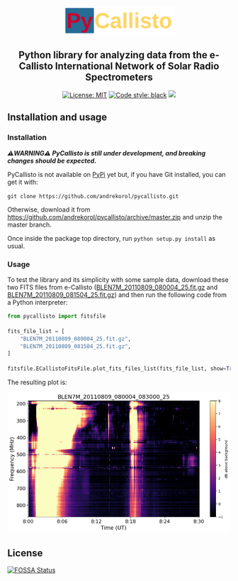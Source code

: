 <p align="center"><img src="assets/img/pycallisto_logo_200px.png" alt="PyCallisto Logo" style="width: 50%; height: 50%;" /></p>

<h2 align="center">Python library for analyzing data from the e-Callisto International Network of Solar Radio Spectrometers</h1>

<p align="center">
<a href="https://github.com/andrekorol/pycallisto/blob/master/LICENSE"><img alt="License: MIT" src="https://img.shields.io/badge/License-MIT-yellow.svg" /></a>
<a href="https://github.com/psf/black"><img alt="Code style: black" src="https://img.shields.io/badge/code%20style-black-000000.svg"></a>
<a href="https://app.fossa.com/projects/git%2Bgithub.com%2Fandrekorol%2Fpycallisto?ref=badge_shield" alt="FOSSA Status"><img src="https://app.fossa.com/api/projects/git%2Bgithub.com%2Fandrekorol%2Fpycallisto.svg?type=shield"/></a>
</p>

## Installation and usage

### Installation

**_⚠️WARNING⚠️ PyCallisto is still under development, and breaking changes should be expected._**

PyCallisto is not available on [PyPi](https://pypi.org/) yet but, if you have Git installed, you can get it with:

`git clone https://github.com/andrekorol/pycallisto.git`

Otherwise, download it from https://github.com/andrekorol/pycallisto/archive/master.zip and unzip the master branch.

Once inside the package top directory, run `python setup.py install` as usual.

### Usage

To test the library and its simplicity with some sample data, download these two FITS files from e-Callisto ([BLEN7M_20110809_080004_25.fit.gz](http://soleil80.cs.technik.fhnw.ch/solarradio/data/2002-20yy_Callisto/2011/08/09/BLEN7M_20110809_080004_25.fit.gz) and [BLEN7M_20110809_081504_25.fit.gz](http://soleil80.cs.technik.fhnw.ch/solarradio/data/2002-20yy_Callisto/2011/08/09/BLEN7M_20110809_081504_25.fit.gz)) and then run the following code from a Python interpreter:

```Python
from pycallisto import fitsfile

fits_file_list = [
    "BLEN7M_20110809_080004_25.fit.gz",
    "BLEN7M_20110809_081504_25.fit.gz",
]

fitsfile.ECallistoFitsFile.plot_fits_files_list(fits_file_list, show=True)
```

The resulting plot is:

<p align="center"><img src="assets/img/BLEN7M_20110809_080004_083000_25.png" alt="BLEN7M_20110809_080004_083000_25.png" /></p>


## License
[![FOSSA Status](https://app.fossa.com/api/projects/git%2Bgithub.com%2Fandrekorol%2Fpycallisto.svg?type=large)](https://app.fossa.com/projects/git%2Bgithub.com%2Fandrekorol%2Fpycallisto?ref=badge_large)